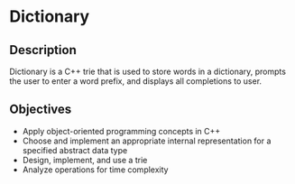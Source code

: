 # Dictionary

## Description

Dictionary is a C++ trie that is used to store words in a dictionary, prompts the user to enter a word prefix, and displays all completions to user.

## Objectives

-  Apply object-oriented programming concepts in C++
- Choose and implement an appropriate internal representation for a specified abstract data type
- Design, implement, and use a trie
- Analyze operations for time complexity